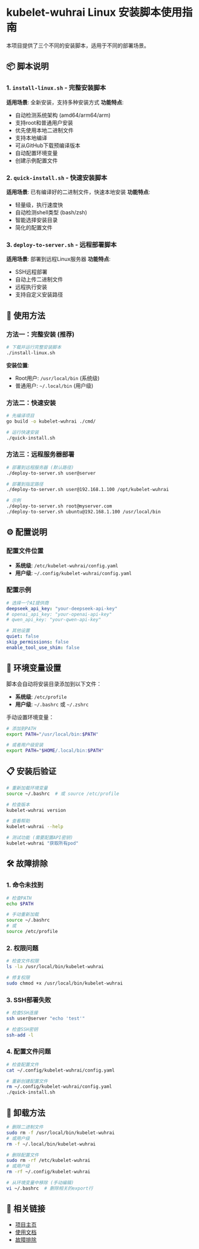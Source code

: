 # kubelet-wuhrai Linux 安装脚本使用指南

本项目提供了三个不同的安装脚本，适用于不同的部署场景。

## 📦 脚本说明

### 1. `install-linux.sh` - 完整安装脚本
**适用场景**: 全新安装，支持多种安装方式
**功能特点**:
- 自动检测系统架构 (amd64/arm64/arm)
- 支持root和普通用户安装
- 优先使用本地二进制文件
- 支持本地编译
- 可从GitHub下载预编译版本
- 自动配置环境变量
- 创建示例配置文件

### 2. `quick-install.sh` - 快速安装脚本
**适用场景**: 已有编译好的二进制文件，快速本地安装
**功能特点**:
- 轻量级，执行速度快
- 自动检测shell类型 (bash/zsh)
- 智能选择安装目录
- 简化的配置文件

### 3. `deploy-to-server.sh` - 远程部署脚本
**适用场景**: 部署到远程Linux服务器
**功能特点**:
- SSH远程部署
- 自动上传二进制文件
- 远程执行安装
- 支持自定义安装路径

## 🚀 使用方法

### 方法一：完整安装 (推荐)

```bash
# 下载并运行完整安装脚本
./install-linux.sh
```

**安装位置**:
- Root用户: `/usr/local/bin` (系统级)
- 普通用户: `~/.local/bin` (用户级)

### 方法二：快速安装

```bash
# 先编译项目
go build -o kubelet-wuhrai ./cmd/

# 运行快速安装
./quick-install.sh
```

### 方法三：远程服务器部署

```bash
# 部署到远程服务器 (默认路径)
./deploy-to-server.sh user@server

# 部署到指定路径
./deploy-to-server.sh user@192.168.1.100 /opt/kubelet-wuhrai

# 示例
./deploy-to-server.sh root@myserver.com
./deploy-to-server.sh ubuntu@192.168.1.100 /usr/local/bin
```

## ⚙️ 配置说明

### 配置文件位置
- **系统级**: `/etc/kubelet-wuhrai/config.yaml`
- **用户级**: `~/.config/kubelet-wuhrai/config.yaml`

### 配置示例

```yaml
# 选择一个AI提供商
deepseek_api_key: "your-deepseek-api-key"
# openai_api_key: "your-openai-api-key"
# qwen_api_key: "your-qwen-api-key"

# 其他设置
quiet: false
skip_permissions: false
enable_tool_use_shim: false
```

## 🔧 环境变量设置

脚本会自动将安装目录添加到以下文件：
- **系统级**: `/etc/profile`
- **用户级**: `~/.bashrc` 或 `~/.zshrc`

手动设置环境变量：
```bash
# 添加到PATH
export PATH="/usr/local/bin:$PATH"

# 或者用户级安装
export PATH="$HOME/.local/bin:$PATH"
```

## 📋 安装后验证

```bash
# 重新加载环境变量
source ~/.bashrc  # 或 source /etc/profile

# 检查版本
kubelet-wuhrai version

# 查看帮助
kubelet-wuhrai --help

# 测试功能 (需要配置API密钥)
kubelet-wuhrai "获取所有pod"
```

## 🛠️ 故障排除

### 1. 命令未找到
```bash
# 检查PATH
echo $PATH

# 手动重新加载
source ~/.bashrc
# 或
source /etc/profile
```

### 2. 权限问题
```bash
# 检查文件权限
ls -la /usr/local/bin/kubelet-wuhrai

# 修复权限
sudo chmod +x /usr/local/bin/kubelet-wuhrai
```

### 3. SSH部署失败
```bash
# 检查SSH连接
ssh user@server "echo 'test'"

# 检查SSH密钥
ssh-add -l
```

### 4. 配置文件问题
```bash
# 检查配置文件
cat ~/.config/kubelet-wuhrai/config.yaml

# 重新创建配置文件
rm ~/.config/kubelet-wuhrai/config.yaml
./quick-install.sh
```

## 📝 卸载方法

```bash
# 删除二进制文件
sudo rm -f /usr/local/bin/kubelet-wuhrai
# 或用户级
rm -f ~/.local/bin/kubelet-wuhrai

# 删除配置文件
sudo rm -rf /etc/kubelet-wuhrai
# 或用户级
rm -rf ~/.config/kubelet-wuhrai

# 从环境变量中移除 (手动编辑)
vi ~/.bashrc  # 删除相关的export行
```

## 🔗 相关链接

- [项目主页](https://github.com/st-lzh/kubelet-wuhrai)
- [使用文档](./README.md)
- [故障排除](./TROUBLESHOOTING.md)
